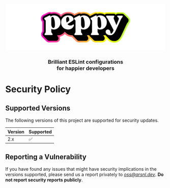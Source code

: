 <div align="center"><img src="media/readme-banner.png" width="600" role="presentation" /></div>
<h3 align="center">Brilliant ESLint configurations<br/> for happier developers</h3>

# Security Policy

## Supported Versions

The following versions of this project are supported for security updates.

| Version | Supported          |
| ------- | ------------------ |
| 2.x     | :white_check_mark: |

## Reporting a Vulnerability

If you have found any issues that might have security implications in the versions supported, please send us a report privately to *oss@arsnl.dev*.
**Do not report security reports publicly**.
